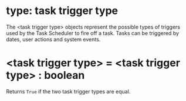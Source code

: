 # type: task trigger type

The &lt;task trigger type&gt; objects represent the possible types of triggers used by the Task Scheduler to fire off a task. Tasks can be triggered by dates, user actions and system events.

# &lt;task trigger type&gt; = &lt;task trigger type&gt; : boolean

Returns `True` if the two task trigger types are equal.
